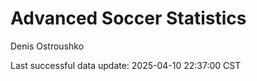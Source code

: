 # Advanced Soccer Statistics
Denis Ostroushko

<!-- gfm -->

Last successful data update: 2025-04-10 22:37:00 CST
